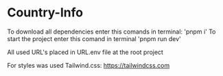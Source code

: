 # Country-Info

To download all dependencies enter this comands in terminal: 'pnpm i'
To start the project enter this comand in terminal 'pnpm run dev'

All used URL's placed in URL.env file at the root project

For styles was used Tailwind.css: https://tailwindcss.com
